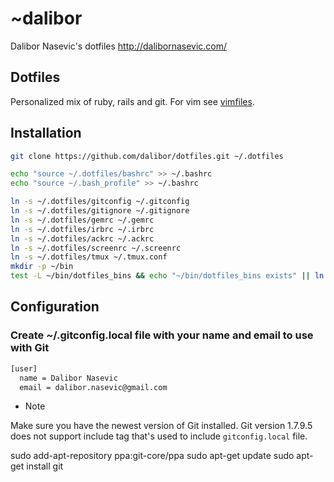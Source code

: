 # ~dalibor

Dalibor Nasevic's dotfiles
http://dalibornasevic.com/

## Dotfiles

Personalized mix of ruby, rails and git. For vim see [vimfiles](https://github.com/dalibor/vimfiles/).

## Installation

```bash
git clone https://github.com/dalibor/dotfiles.git ~/.dotfiles

echo "source ~/.dotfiles/bashrc" >> ~/.bashrc
echo "source ~/.bash_profile" >> ~/.bashrc

ln -s ~/.dotfiles/gitconfig ~/.gitconfig
ln -s ~/.dotfiles/gitignore ~/.gitignore
ln -s ~/.dotfiles/gemrc ~/.gemrc
ln -s ~/.dotfiles/irbrc ~/.irbrc
ln -s ~/.dotfiles/ackrc ~/.ackrc
ln -s ~/.dotfiles/screenrc ~/.screenrc
ln -s ~/.dotfiles/tmux ~/.tmux.conf
mkdir -p ~/bin
test -L ~/bin/dotfiles_bins && echo "~/bin/dotfiles_bins exists" || ln -s ~/.dotfiles/bin ~/bin/dotfiles_bins
```

## Configuration

### Create ~/.gitconfig.local file with your name and email to use with Git

```bash
[user]
  name = Dalibor Nasevic
  email = dalibor.nasevic@gmail.com
```

* Note

Make sure you have the newest version of Git installed. Git version 1.7.9.5 does not support include tag that's used to include `gitconfig.local` file.

  sudo add-apt-repository ppa:git-core/ppa
  sudo apt-get update
  sudo apt-get install git

